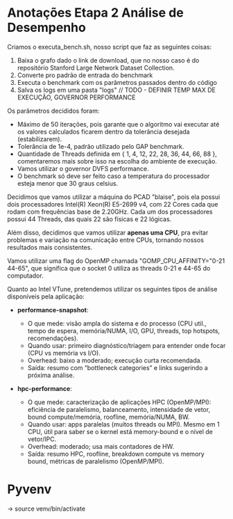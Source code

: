 # Anotações Etapa 2 Análise de Desempenho

Criamos o executa_bench.sh, nosso script que faz as seguintes coisas:
1. Baixa o grafo dado o link de download, que no nosso caso é do repositório Stanford Large Network Dataset Collection.
2. Converte pro padrão de entrada do benchmark
3. Executa o benchmark com os parâmetros passados dentro do código
4. Salva os logs em uma pasta "logs"
// TODO - DEFINIR TEMP MAX DE EXECUÇÃO, GOVERNOR PERFORMANCE

Os parâmetros decididos foram:
- Máximo de 50 iterações, pois garante que o algoritmo vai executar até os valores calculados ficarem dentro da tolerância desejada (estabilizarem).
- Tolerância de 1e-4, padrão utilizado pelo GAP benchmark.
- Quantidade de Threads definida em { 1, 4, 12, 22, 28, 36, 44, 66, 88 }, comentaremos mais sobre isso na escolha do ambiente de execução.
- Vamos utilizar o governor DVFS performance.
- O benchmark só deve ser feito caso a temperatura do processador esteja menor que 30 graus celsius.

Decidimos que vamos utilizar a máquina do PCAD "blaise", pois ela possui dois processadores Intel(R) Xeon(R) E5-2699 v4, com 22 Cores cada que rodam com frequências base de 2.20GHz. Cada um dos processadores possui 44 Threads, das quais 22 são físicas e 22 lógicas.

Além disso, decidimos que vamos utilizar **apenas uma CPU**, pra evitar problemas e variação na comunicação entre CPUs, tornando nossos resultados mais consistentes.

Vamos utilizar uma flag do OpenMP chamada "GOMP_CPU_AFFINITY="0-21 44-65", que significa que o socket 0 utiliza as threads 0-21 e 44-65 do computador.

Quanto ao Intel VTune, pretendemos utilizar os seguintes tipos de análise disponíveis pela aplicação:
- **performance-snapshot**:
    - O que mede: visão ampla do sistema e do processo (CPU util., tempo de espera, memória/NUMA, I/O, GPU, threads, top hotspots, recomendações).
    - Quando usar: primeiro diagnóstico/triagem para entender onde focar (CPU vs memória vs I/O).
    - Overhead: baixo a moderado; execução curta recomendada.
    - Saída: resumo com “bottleneck categories” e links sugerindo a próxima análise.

- **hpc-performance**:
    - O que mede: caracterização de aplicações HPC (OpenMP/MPI): eficiência de paralelismo, balanceamento, intensidade de vetor, bound compute/memória, roofline, memória/NUMA, BW.
    - Quando usar: apps paralelas (muitos threads ou MPI). Mesmo em 1 CPU, útil para saber se o kernel está memory-bound e o nível de vetor/IPC.
    - Overhead: moderado; usa mais contadores de HW.
    - Saída: resumo HPC, roofline, breakdown compute vs memory bound, métricas de paralelismo (OpenMP/MPI).


# Pyvenv
-> source venv/bin/activate